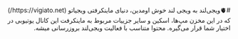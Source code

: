 <div dir="rtl">
  #🫀ویجی‌لند
  به ویجی لند خوش اومدین، دنیای ماینکرفتی ویجیاتو (https://vigiato.net/) که در این مخزن مپ‌ها، اسکین و سایر جزییات مربوط به ماینکرفت این کانال یوتیوبی در اختیار شما قرار می‌گیره. محتوا متناسب با فعالیت ویجی‌لند بروزرسانی میشه.
  
  </div>
